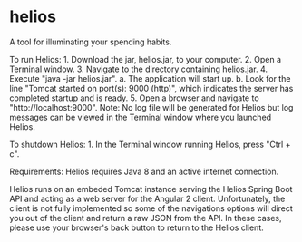 # helios
A tool for illuminating your spending habits.

To run Helios:
	1. Download the jar, helios.jar, to your computer.
	2. Open a Terminal window.
	3. Navigate to the directory containing helios.jar.
	4. Execute "java -jar helios.jar".
		a. The application will start up.
		b. Look for the line "Tomcat started on port(s): 9000 (http)", which indicates the server has completed startup and is ready.
	5. Open a browser and navigate to "http://localhost:9000".
	Note: No log file will be generated for Helios but log messages can be viewed in the Terminal window where you launched Helios.

To shutdown Helios:
	1. In the Terminal window running Helios, press "Ctrl + c".

Requirements:
	Helios requires Java 8 and an active internet connection.

Helios runs on an embeded Tomcat instance serving the Helios Spring Boot API and acting as a web server for the Angular 2 client. Unfortunately, the client is not fully implemented so some of the navigations options will direct you out of the client and return a raw JSON from the API. In these cases, please use your browser's back button to return to the Helios client.  
